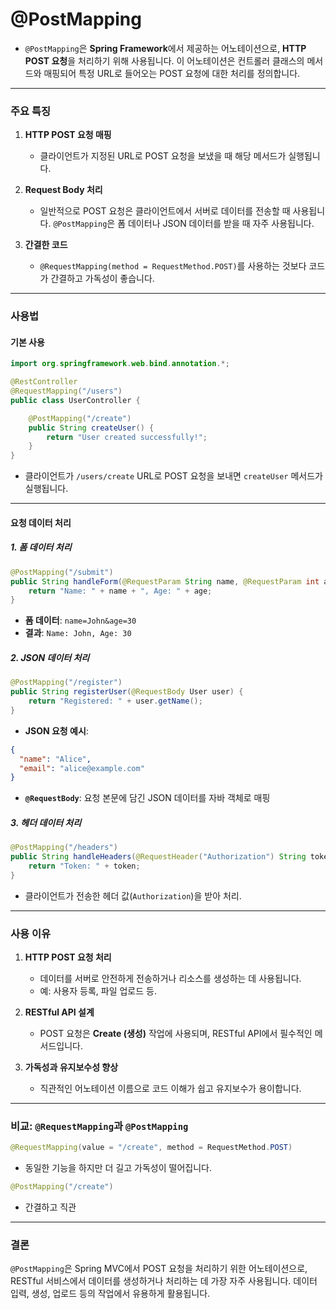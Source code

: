 # @PostMapping
- `@PostMapping`은 **Spring Framework**에서 제공하는 어노테이션으로, **HTTP POST 요청**을 처리하기 위해 사용됩니다. 이 어노테이션은 컨트롤러 클래스의 메서드와 매핑되어 특정 URL로 들어오는 POST 요청에 대한 처리를 정의합니다.

---

### 주요 특징

1. **HTTP POST 요청 매핑**
    
    - 클라이언트가 지정된 URL로 POST 요청을 보냈을 때 해당 메서드가 실행됩니다.
2. **Request Body 처리**
    
    - 일반적으로 POST 요청은 클라이언트에서 서버로 데이터를 전송할 때 사용됩니다. `@PostMapping`은 폼 데이터나 JSON 데이터를 받을 때 자주 사용됩니다.
3. **간결한 코드**
    
    - `@RequestMapping(method = RequestMethod.POST)`를 사용하는 것보다 코드가 간결하고 가독성이 좋습니다.

---

### 사용법

#### 기본 사용
```java
import org.springframework.web.bind.annotation.*;

@RestController
@RequestMapping("/users")
public class UserController {

    @PostMapping("/create")
    public String createUser() {
        return "User created successfully!";
    }
}
```
- 클라이언트가 `/users/create` URL로 POST 요청을 보내면 `createUser` 메서드가 실행됩니다.

---

#### 요청 데이터 처리

##### 1. **폼 데이터 처리**
```java
@PostMapping("/submit")
public String handleForm(@RequestParam String name, @RequestParam int age) {
    return "Name: " + name + ", Age: " + age;
}
```
- **폼 데이터**: `name=John&age=30`
- **결과**: `Name: John, Age: 30`

##### 2. **JSON 데이터 처리**
```java
@PostMapping("/register")
public String registerUser(@RequestBody User user) {
    return "Registered: " + user.getName();
}
```
- **JSON 요청 예시**:
```json
{
  "name": "Alice",
  "email": "alice@example.com"
}
```
- **`@RequestBody`**: 요청 본문에 담긴 JSON 데이터를 자바 객체로 매핑

##### 3. **헤더 데이터 처리**
```java
@PostMapping("/headers")
public String handleHeaders(@RequestHeader("Authorization") String token) {
    return "Token: " + token;
}
```
- 클라이언트가 전송한 헤더 값(`Authorization`)을 받아 처리.

---

### 사용 이유

1. **HTTP POST 요청 처리**
    
    - 데이터를 서버로 안전하게 전송하거나 리소스를 생성하는 데 사용됩니다.
    - 예: 사용자 등록, 파일 업로드 등.
2. **RESTful API 설계**
    
    - POST 요청은 **Create (생성)** 작업에 사용되며, RESTful API에서 필수적인 메서드입니다.
3. **가독성과 유지보수성 향상**
    
    - 직관적인 어노테이션 이름으로 코드 이해가 쉽고 유지보수가 용이합니다.

---

### 비교: `@RequestMapping`과 `@PostMapping`
```java
@RequestMapping(value = "/create", method = RequestMethod.POST)
```
- 동일한 기능을 하지만 더 길고 가독성이 떨어집니다.
```java
@PostMapping("/create")
```
- 간결하고 직관
---
### 결론

`@PostMapping`은 Spring MVC에서 POST 요청을 처리하기 위한 어노테이션으로, RESTful 서비스에서 데이터를 생성하거나 처리하는 데 가장 자주 사용됩니다. 데이터 입력, 생성, 업로드 등의 작업에서 유용하게 활용됩니다.